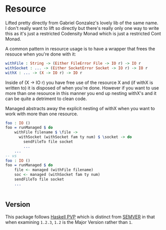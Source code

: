 Resource 
=====

Lifted pretty directly from Gabriel Gonzalez's lovely lib of the same name.  
I don't really want to lift so directly but there's really only one way to write this as it's just a restricted Codensity Monad which is just a restricted Cont Monad.  

A common pattern in resource usage is to have a wrapper that frees the resouce when you're done with it:
```idris
withFile : String -> (Either FileError File -> IO r) -> IO r
withSocket : ... -> (Either SocketError Socket -> IO r) -> IO r
withX : ... -> (X -> IO r) -> IO r
```
Inside of (X -> IO r) you have free use of the resource X and (if withX is written to) it is disposed of when you're done. However if you want to use more than one resource in this manner you end up nesting withX's and it can be quite a detriment to clean code.

Managed abstracts away the explicit nesting of withX when you want to work with more than one resource.
```idris
foo : IO ()
foo = runManaged $ do
    withFile filename $ \file ->
      withSocket (withSocket fam ty num) $ \socket -> do
        sendFileTo file socket
        ...
    ...
-- vs
foo : IO ()
foo = runManaged $ do
    file <- managed (withFile filename)
    soc <- managed (withSocket fam ty num)
    sendFileTo file socket
    ...
    
```


Version
-------

This package follows [Haskell PVP](https://pvp.haskell.org/) which is distinct from [SEMVER](https://semver.org/) in that when examining `1.2.3`, `1.2`  is the Major Version rather than `1`.

